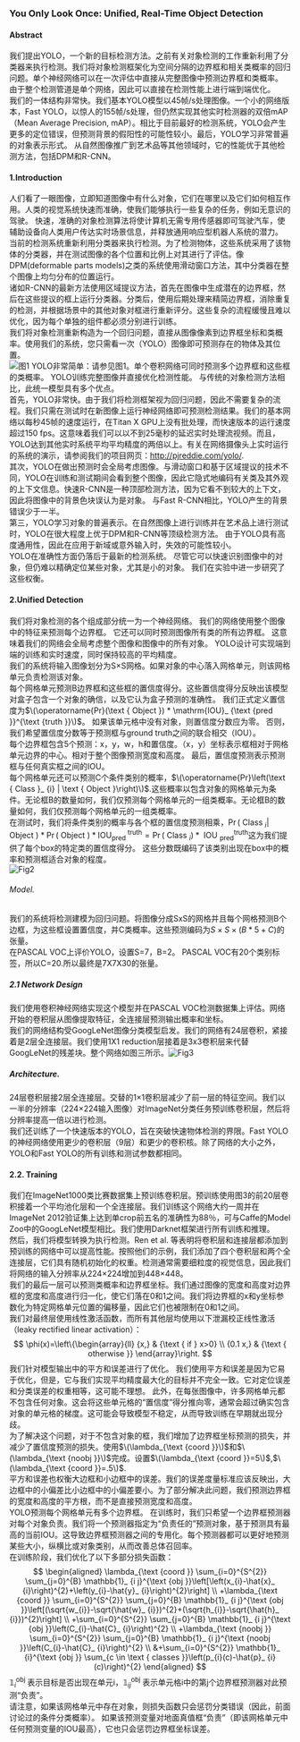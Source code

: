 
### You Only Look Once: Unified, Real-Time Object Detection  
#### Abstract  
我们提出YOLO，一个新的目标检测方法。之前有关对象检测的工作重新利用了分类器来执行检测。我们将对象检测框架化为空间分隔的边界框和相关类概率的回归问题。单个神经网络可以在一次评估中直接从完整图像中预测边界框和类概率。 由于整个检测管道是单个网络，因此可以直接在检测性能上进行端到端优化。  
我们的一体结构非常快。我们基本YOLO模型以45帧/s处理图像。一个小的网络版本，Fast YOLO，以惊人的155帧/s处理，但仍然实现其他实时检测器的双倍mAP（Mean Average Precision, mAP）。相比于目前最好的检测系统，YOLO会产生更多的定位错误，但预测背景的假阳性的可能性较小。最后，YOLO学习非常普遍的对象表示形式。 从自然图像推广到艺术品等其他领域时，它的性能优于其他检测方法，包括DPM和R-CNN。  
#### 1.Introduction  
人们看了一眼图像，立即知道图像中有什么对象，它们在哪里以及它们如何相互作用。人类的视觉系统快速而准确，使我们能够执行一些复杂的任务，例如无意识的驾驶。 快速，准确的对象检测算法将使计算机无需专用传感器即可驾驶汽车，使辅助设备向人类用户传达实时场景信息，并释放通用响应型机器人系统的潜力。  
当前的检测系统重新利用分类器来执行检测。为了检测物体，这些系统采用了该物体的分类器，并在测试图像的各个位置和比例上对其进行了评估。像DPM(deformable parts models)之类的系统使用滑动窗口方法，其中分类器在整个图像上均匀分布的位置运行。  
诸如R-CNN的最新方法使用区域提议方法，首先在图像中生成潜在的边界框，然后在这些提议的框上运行分类器。分类后，使用后期处理来精简边界框，消除重复的检测，并根据场景中的其他对象对框进行重新评分。这些复杂的流程缓慢且难以优化，因为每个单独的组件都必须分别进行训练。  
我们将对象检测重新构造为一个回归问题，直接从图像像素到边界框坐标和类概率。使用我们的系统，您只需看一次（YOLO）图像即可预测存在的物体及其位置。  
![图1](https://github.com/David-on-Code/Object-Detection/blob/master/YOLO/YOLO_V1/Fig1.png)
YOLO非常简单：请参见图1。单个卷积网络可同时预测多个边界框和这些框的类概率。 YOLO训练完整图像并直接优化检测性能。 与传统的对象检测方法相比，此统一模型具有多个优点。  
首先，YOLO非常快。由于我们将检测框架视为回归问题，因此不需要复杂的流程。我们只需在测试时在新图像上运行神经网络即可预测检测结果。我们的基本网络以每秒45帧的速度运行，在Titan X GPU上没有批处理，而快速版本的运行速度超过150 fps。这意味着我们可以以不到25毫秒的延迟实时处理流视频。而且，YOLO达到其他实时系统平均平均精度的两倍以上。有关在网络摄像头上实时运行的系统的演示，请参阅我们的项目网页：http://pjreddie.com/yolo/.   
其次，YOLO在做出预测时会全局考虑图像。与滑动窗口和基于区域提议的技术不同，YOLO在训练和测试期间会看到整个图像，因此它隐式地编码有关类及其外观的上下文信息。快速R-CNN是一种顶部检测方法，因为它看不到较大的上下文，因此将图像中的背景色块误认为是对象。 与Fast R-CNN相比，YOLO产生的背景错误少于一半。  
第三，YOLO学习对象的普遍表示。在自然图像上进行训练并在艺术品上进行测试时，YOLO在很大程度上优于DPM和R-CNN等顶级检测方法。 由于YOLO具有高度通用性，因此在应用于新域或意外输入时，失效的可能性较小。  
YOLO在准确性方面仍落后于最新的检测系统。 尽管它可以快速识别图像中的对象，但仍难以精确定位某些对象，尤其是小的对象。 我们在实验中进一步研究了这些权衡。  
#### 2.Unified Detection  
我们将对象检测的各个组成部分统一为一个神经网络。 我们的网络使用整个图像中的特征来预测每个边界框。 它还可以同时预测图像所有类的所有边界框。 这意味着我们的网络会全局考虑整个图像和图像中的所有对象。 YOLO设计可实现端到端的训练和实时速度，同时保持较高的平均精度。  
我们的系统将输入图像划分为S×S网格。如果对象的中心落入网格单元，则该网格单元负责检测该对象。  
每个网格单元预测B边界框和这些框的置信度得分。这些置信度得分反映出该模型对盒子包含一个对象的确信，以及它认为盒子预测的准确性。 我们正式定义置信度为$\(\operatorname{Pr}(\text { Object }) * \mathrm{IOU}_ {\text {pred }}^{\text {truth }}\)$。 如果该单元格中没有对象，则置信度分数应为零。 否则，我们希望置信度分数等于预测框与ground truth之间的联合相交（IOU）。   
每个边界框包含5个预测：x，y，w，h和置信度。（x，y）坐标表示框相对于网格单元边界的中心。相对于整个图像预测宽度和高度。 最后，置信度预测表示预测框与任何真实框之间的IOU。  
每个网格单元还可以预测C个条件类别的概率，$\(\operatorname{Pr}\left(\text { Class }_ {i} | \text { Object }\right)\)$.这些概率以包含对象的网格单元为条件。无论框B的数量如何，我们仅预测每个网格单元的一组类概率。无论框B的数量如何，我们仅预测每个网格单元的一组类概率。  
在测试时，我们将条件类别的概率与各个框的置信度预测相乘，$\begin{equation}
\operatorname{Pr}\left(\text { Class }_ {i} | \text { Object }\right) * \operatorname{Pr}(\text { Object }) * \mathrm { IOU}_ {\text {pred }}^{\text {truth}}=\operatorname{Pr}\left(\text { Class }_ {i}\right) * \text { IOU }_ {\text {pred}}^{\text {truth}}
\end{equation}$这为我们提供了每个box的特定类的置信度得分。 这些分数既编码了该类别出现在box中的概率和预测框适合对象的程度。  
![Fig2](https://github.com/David-on-Code/Object-Detection/blob/master/YOLO/YOLO_V1/Fig2.png)  
###### Model.  
我们的系统将检测建模为回归问题。将图像分成SxS的网格并且每个网格预测B个边框，为这些框设置置信度，并C类概率。这些预测编码为$S \times S \times(B * 5+C)$的张量。  
在PASCAL VOC上评价YOLO，设置S=7，B=2。 PASCAL VOC有20个类别标签，所以C=20.所以最终是7X7X30的张量。   
##### 2.1 Network Design  
我们使用卷积神经网络实现这个模型并在PASCAL VOC检测数据集上评估。网络开始的卷积层从图像提取特征，全连接层预测输出概率和坐标。  
我们的网络结构受GoogLeNet图像分类模型启发。我们的网络有24层卷积，紧接着是2层全连接层。我们使用1X1 reduction层接着是3x3卷积层来代替GoogLeNet的残差块。整个网络如图三所示。![Fig3](https://github.com/David-on-Code/Object-Detection/blob/master/YOLO/YOLO_V1/Fig3.png)  
##### Architecture.   
24层卷积层接2层全连接层。交替的1×1卷积层减少了前一层的特征空间。我们以一半的分辨率（224×224输入图像）对ImageNet分类任务预训练卷积层，然后将分辨率提高一倍以进行检测。  
我们还训练了一个快速版本的YOLO，旨在突破快速物体检测的界限。Fast YOLO的神经网络使用更少的卷积层（9层）和更少的卷积核。除了网络的大小之外，YOLO和Fast YOLO的所有训练和测试参数都相同。  
#### 2.2. Training  
我们在ImageNet1000类比赛数据集上预训练卷积层。预训练使用图3的前20层卷积接着一个平均池化层和一个全连接层。我们训练这个网络大约一周并在ImageNet 2012验证集上达到单crop前五名的准确性为88％，可与Caffe的Model Zoo中的GoogLeNet模型相比。我们使用Darknet框架进行所有训练和推理。  
然后，我们将模型转换为执行检测。Ren et al. 等表明将卷积层和连接层都添加到预训练的网络中可以提高性能。按照他们的示例，我们添加了四个卷积层和两个全连接层，它们具有随机初始化的权重。检测通常需要细粒度的视觉信息，因此我们将网络的输入分辨率从224×224增加到448×448。  
我们的最后一层可以预测类概率和边界框坐标。我们通过图像的宽度和高度对边界框的宽度和高度进行归一化，使它们落在0和1之间。我们将边界框的x和y坐标参数化为特定网格单元位置的偏移量，因此它们也被限制在0和1之间。  
我们对最终层使用线性激活函数，而所有其他层均使用以下泄漏校正线性激活（leaky rectified linear activation）：
$$
\phi(x)=\left\{\begin{array}{ll}
{x,} & {\text { if } x>0} \\
{0.1 x,} & {\text { otherwise }}
\end{array}\right.
$$
我们针对模型输出中的平方和误差进行了优化。 我们使用平方和误差是因为它易于优化，但是，它与我们实现平均精度最大化的目标并不完全一致。它对定位误差和分类误差的权重相等，这可能不理想。 此外，在每张图像中，许多网格单元都不包含任何对象。这会将这些单元格的“置信度”得分推向零，通常会超过确实包含对象的单元格的梯度。这可能会导致模型不稳定，从而导致训练在早期就出现分歧。  
为了解决这个问题，对于不包含对象的框，我们增加了边界框坐标预测的损失，并减少了置信度预测的损失。使用$\(\lambda_{\text {coord }}\)$和$\(\lambda_{\text {noobj }}\)$完成。设置$\(\lambda_{\text {coord }}=5\)$,$\(\lambda_{\text {coord }}=.5\)$.  
平方和误差也权衡大边框和小边框中的误差。我们的误差度量标准应该反映出，大边框中的小偏差比小边框中的小偏差要小。为了部分解决此问题，我们预测边界框的宽度和高度的平方根，而不是直接预测宽度和高度。  
YOLO预测每个网格单元有多个边界框。 在训练时，我们只希望一个边界框预测器对每个对象负责。我们将一个预测器指定为“负责任的”预测对象，基于预测具有最高的当前IOU。这导致边界框预测器之间的专用化。每个预测器都可以更好地预测某些大小，纵横比或对象类别，从而改善总体召回率。  
在训练阶段，我们优化了以下多部分损失函数：
$$
\begin{aligned}
\lambda_{\text {coord }} \sum_{i=0}^{S^{2}} \sum_{j=0}^{B} \mathbb{1}_ {i j}^{\text {obj }}\left[\left(x_{i}-\hat{x}_ {i}\right)^{2}+\left(y_{i}-\hat{y}_ {i}\right)^{2}\right] \\
+\lambda_{\text {coord }} \sum_{i=0}^{S^{2}} \sum_{j=0}^{B} \mathbb{1}_ {i j}^{\text {obj }}\left[(\sqrt{w_{i}}-\sqrt{\hat{w}_ {i}})^{2}+(\sqrt{h_{i}}-\sqrt{\hat{h}_ {i}})^{2}\right] \\
+\sum_{i=0}^{S^{2}} \sum_{j=0}^{B}  \mathbb{1}_ {i j}^{\text {obj }}\left(C_{i}-\hat{C}_ {i}\right)^{2} \\
+\lambda_{\text {noobj }} \sum_{i=0}^{S^{2}} \sum_{j=0}^{B} \mathbb{1}_ {i j}^{\text {noobj }}\left(C_{i}-\hat{C}_ {i}\right)^{2} \\
&+\sum_{i=0}^{S^{2}} \mathbb{1}_ {i}^{\text {obj }} \sum_{c \in \text { classes }}\left(p_{i}(c)-\hat{p}_ {i}(c)\right)^{2}
\end{aligned}
$$
$\mathbb{1}_ {i}^{\text {obj }}$表示目标是否出现在单元i，$\mathbb{1}_ {ij}^{\text {obj }}$表示单元格i中的第j个边界框预测器对此预测“负责”。  
请注意，如果该网格单元中存在对象，则损失函数只会惩罚分类错误（因此，前面讨论过的条件分类概率）。 如果该预测变量对地面真值框“负责”（即该网格单元中任何预测变量的IOU最高），它也只会惩罚边界框坐标误差。













